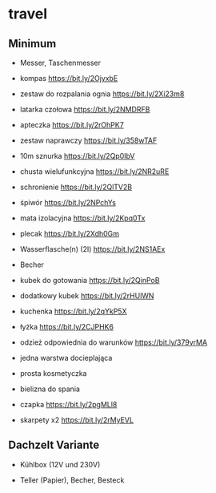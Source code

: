 # travel

## Minimum

- Messer, Taschenmesser
- kompas https://bit.ly/2OjyxbE
- zestaw do rozpalania ognia https://bit.ly/2Xi23m8
- latarka czołowa https://bit.ly/2NMDRFB
- apteczka https://bit.ly/2rOhPK7
- zestaw naprawczy https://bit.ly/358wTAF
- 10m sznurka https://bit.ly/2Qp0IbV
- chusta wielufunkcyjna https://bit.ly/2NR2uRE

- schronienie https://bit.ly/2QlTV2B
- śpiwór https://bit.ly/2NPchYs
- mata izolacyjna https://bit.ly/2Kpq0Tx
- plecak https://bit.ly/2Xdh0Gm

- Wasserflasche(n) (2l) https://bit.ly/2NS1AEx
- Becher
- kubek do gotowania https://bit.ly/2QinPoB
- dodatkowy kubek https://bit.ly/2rHUlWN
- kuchenka https://bit.ly/2qYkP5X
- łyżka https://bit.ly/2CJPHK6

- odzież odpowiednia do warunków https://bit.ly/379yrMA
- jedna warstwa docieplająca
- prosta kosmetyczka
- bielizna do spania
- czapka https://bit.ly/2pgMLl8
- skarpety x2 https://bit.ly/2rMyEVL

## Dachzelt Variante

- Kühlbox (12V und 230V)


- Teller (Papier), Becher, Besteck

